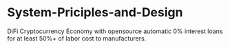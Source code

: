 # System-Priciples-and-Design
DiFi Cryptocurrency Economy with opensource automatic 0% interest loans for at least 50%+ of labor cost to manufacturers.
